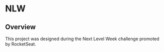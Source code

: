 # NLW

## Overview
This project was designed during the Next Level Week challenge promoted by RocketSeat.
